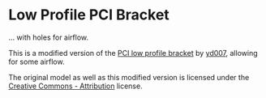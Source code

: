 Low Profile PCI Bracket
=======================

… with holes for airflow.

This is a modified version of the [PCI low profile bracket](https://www.thingiverse.com/thing:3568365/files) by [yd007](https://www.thingiverse.com/yd007), allowing for some airflow.

The original model as well as this modified version is licensed under the [Creative Commons - Attribution](https://creativecommons.org/licenses/by/4.0/) license.
